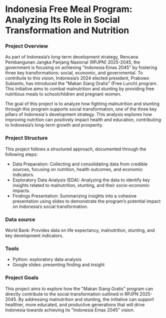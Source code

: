 # Indonesia Free Meal Program: Analyzing Its Role in Social Transformation and Nutrition

### Project Overview
As part of Indonesia’s long-term development strategy, Rencana Pembangunan Jangka Panjang Nasional (RPJPN) 2025-2045, the government is focusing on achieving "Indonesia Emas 2045" by fostering three key transformations: social, economic, and governmental. To contribute to this vision, Indonesia’s 2024 elected president, Prabowo Subianto, has introduced the "Makan Siang Gratis" (Free Lunch) program. This initiative aims to combat malnutrition and stunting by providing free nutritious meals to schoolchildren and pregnant women.

The goal of this project is to analyze how fighting malnutrition and stunting through this program supports social transformation, one of the three key pillars of Indonesia's development strategy. This analysis explores how improving nutrition can positively impact health and education, contributing to Indonesia’s long-term growth and prosperity.

### Project Structure
This project follows a structured approach, documented through the following steps:

  - Data Preparation: Collecting and consolidating data from credible sources, focusing on nutrition, health outcomes, and economic indicators.
  - Exploratory Data Analysis (EDA): Analyzing the data to identify key insights related to malnutrition, stunting, and their socio-economic impacts.
  - Findings Presentation: Summarizing insights into a cohesive presentation using slides to demonstrate the program’s potential impact on Indonesia’s social transformation.

### Data source
World Bank: Provides data on life expectancy, malnutrition, stunting, and key development indicators.

### Tools
  - Python: exploratory data analysis
  - Google slides: presenting finding and insight

### Project Goals
This project aims to explore how the "Makan Siang Gratis" program can directly contribute to the social transformation outlined in RPJPN 2025-2045. By addressing malnutrition and stunting, the initiative can support healthier, more educated, and productive generations that will drive Indonesia towards achieving its "Indonesia Emas 2045" vision.
